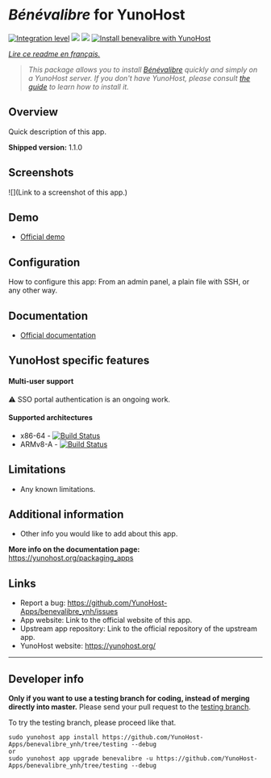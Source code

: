 # _Bénévalibre_ for YunoHost

[![Integration level](https://dash.yunohost.org/integration/benevalibre.svg)](https://dash.yunohost.org/appci/app/benevalibre) ![](https://ci-apps.yunohost.org/ci/badges/benevalibre.status.svg) ![](https://ci-apps.yunohost.org/ci/badges/benevalibre.maintain.svg)
[![Install benevalibre with YunoHost](https://install-app.yunohost.org/install-with-yunohost.svg)](https://install-app.yunohost.org/?app=benevalibre)

*[Lire ce readme en français.](./README_fr.md)*

> *This package allows you to install [Bénévalibre] quickly and simply on a YunoHost server.
If you don't have YunoHost, please consult [the guide](https://yunohost.org/#/install) to learn how to install it.*

## Overview
Quick description of this app.

**Shipped version:** 1.1.0

## Screenshots

![](Link to a screenshot of this app.)

## Demo

* [Official demo][Bénévalibre-démo]

## Configuration

How to configure this app: From an admin panel, a plain file with SSH, or any other way.

## Documentation

 * [Official documentation][Bénévalibre-doc]

## YunoHost specific features

#### Multi-user support

⚠️ SSO portal authentication is an ongoing work.

#### Supported architectures

* x86-64 - [![Build Status](https://ci-apps.yunohost.org/ci/logs/benevalibre%20%28Apps%29.svg)](https://ci-apps.yunohost.org/ci/apps/benevalibre/)
* ARMv8-A - [![Build Status](https://ci-apps-arm.yunohost.org/ci/logs/benevalibre%20%28Apps%29.svg)](https://ci-apps-arm.yunohost.org/ci/apps/benevalibre/)

## Limitations

* Any known limitations.

## Additional information

* Other info you would like to add about this app.

**More info on the documentation page:**
https://yunohost.org/packaging_apps

## Links

 * Report a bug: https://github.com/YunoHost-Apps/benevalibre_ynh/issues
 * App website: Link to the official website of this app.
 * Upstream app repository: Link to the official repository of the upstream app.
 * YunoHost website: https://yunohost.org/

---

## Developer info

**Only if you want to use a testing branch for coding, instead of merging directly into master.**
Please send your pull request to the [testing branch](https://github.com/YunoHost-Apps/benevalibre_ynh/tree/testing).

To try the testing branch, please proceed like that.
```
sudo yunohost app install https://github.com/YunoHost-Apps/benevalibre_ynh/tree/testing --debug
or
sudo yunohost app upgrade benevalibre -u https://github.com/YunoHost-Apps/benevalibre_ynh/tree/testing --debug
```

[Bénévalibre]: https://benevalibre.org/
[Bénévalibre-démo]: https://app.benevalibre.org/
[Bénévalibre-doc]: https://app.benevalibre.org/docs/
